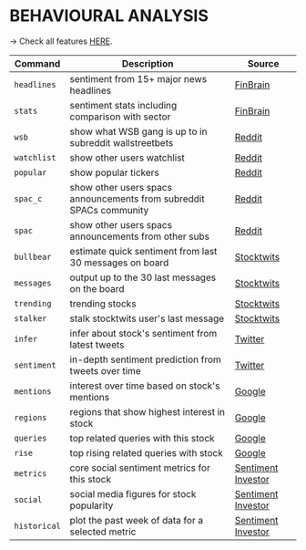 # BEHAVIOURAL ANALYSIS

-> Check all features [HERE](https://gamestonkterminal.github.io/GamestonkTerminal/common/behavioural_analysis/).

Command|Description|Source
----|----|----
`headlines`     |sentiment from 15+ major news headlines |[FinBrain](https://finbrain.tech)
`stats`         |sentiment stats including comparison with sector |[FinBrain](https://finbrain.tech)
`wsb`           |show what WSB gang is up to in subreddit wallstreetbets|[Reddit](https://reddit.com)
`watchlist`     |show other users watchlist|[Reddit](https://reddit.com)
`popular`       |show popular tickers|[Reddit](https://reddit.com)
`spac_c`        |show other users spacs announcements from subreddit SPACs community|[Reddit](https://reddit.com)
`spac`          |show other users spacs announcements from other subs|[Reddit](https://reddit.com)
`bullbear`      |estimate quick sentiment from last 30 messages on board|[Stocktwits](https://stocktwits.com/)
`messages`      |output up to the 30 last messages on the board|[Stocktwits](https://stocktwits.com/)
`trending`      |trending stocks|[Stocktwits](https://stocktwits.com/)
`stalker`       |stalk stocktwits user's last message|[Stocktwits](https://stocktwits.com/)
`infer`         |infer about stock's sentiment from latest tweets|[Twitter](https://twitter.com/)
`sentiment`     |in-depth sentiment prediction from tweets over time|[Twitter](https://twitter.com/)
`mentions`      |interest over time based on stock's mentions|[Google](https://google.com/)
`regions`       |regions that show highest interest in stock|[Google](https://google.com/)
`queries`       |top related queries with this stock|[Google](https://google.com/)
`rise`          |top rising related queries with stock|[Google](https://google.com/)
`metrics`       |core social sentiment metrics for this stock|[Sentiment Investor](https://sentimentinvestor.com)
`social`        |social media figures for stock popularity|[Sentiment Investor](https://sentimentinvestor.com)
`historical`    |plot the past week of data for a selected metric|[Sentiment Investor](https://sentimentinvestor.com)

